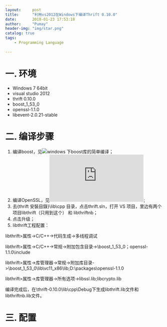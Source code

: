 ```yaml
---
layout:     post
title:      "利用vs2012在Windows下编译Thrift 0.10.0"
date:       2018-01-23 17:53:18
author:     "Pumay"
header-img: "img/star.png"
catalog: true
tags:
    - Programming Language
    
---
```



# 一. 环境

- Windows 7 64bit
- visual studio 2012
- thrift 0.10.0
- boost_1_53_0
- openssl-1.1.0
- libevent-2.0.21-stable

# 二. 编译步骤

1. 编译boost，见![windows 下boost库的简单编译](http://blog.csdn.net/wap1981314/article/details/12138617)；
2. 编译OpenSSL，见![在 Windows下用 Visual Studio 编译 OpenSSL 1.1.0 ](https://www.cnblogs.com/chinalantian/p/5819105.html);
3. 去{thrift 安裝目錄}\lib\cpp 目录，点击thrift.sln，打开 VS 项目，里边有两个项目libthrift（只用到这个） 和 libthriftnb；
4. 点击升级；
5. libthrift工程配置：

libthrift>属性->C/C++->代码生成->多线程调试

libthrift>属性->C/C++->常规->附加包含目录->\boost_1_53_0；openssl-1.1.0\include

libthrift>属性->库管理器->常规->附加库目录->\boost_1_53_0\lib\vc11_x86\lib;D:\packages\openssl-1.1.0

libthrift>属性->库管理器->所有选项->libssl.lib;libcrypto.lib

编译完成后，在\thrift-0.10.0\lib\cpp\Debug下生成libthrift.lib文件和libthriftnb.lib文件。

# 三. 配置
